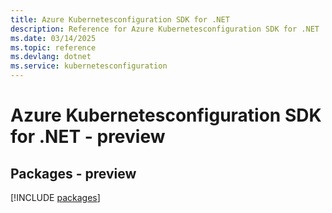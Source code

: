 ```yaml
---
title: Azure Kubernetesconfiguration SDK for .NET
description: Reference for Azure Kubernetesconfiguration SDK for .NET
ms.date: 03/14/2025
ms.topic: reference
ms.devlang: dotnet
ms.service: kubernetesconfiguration
---
```

# Azure Kubernetesconfiguration SDK for .NET - preview
## Packages - preview
[!INCLUDE [packages](kubernetesconfiguration-index.md)]